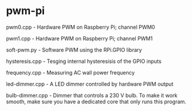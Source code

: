 # pwm-pi

pwm0.cpp - Hardware PWM on Raspberry Pi; channel PWM0

pwm1.cpp - Hardware PWM on Raspberry Pi; channel PWM1

soft-pwm.py - Software PWM using the RPi.GPIO library

hysteresis.cpp - Tesging internal hysteresisis of the GPIO inputs

frequency.cpp - Measuring AC wall power frequency

led-dimmer.cpp - A LED dimmer controlled by hardware PWM output

bulb-dimmer.cpp - Dimmer that controls a 230 V bulb. To make it work smooth, make sure you have a dedicated core that only runs this program.
